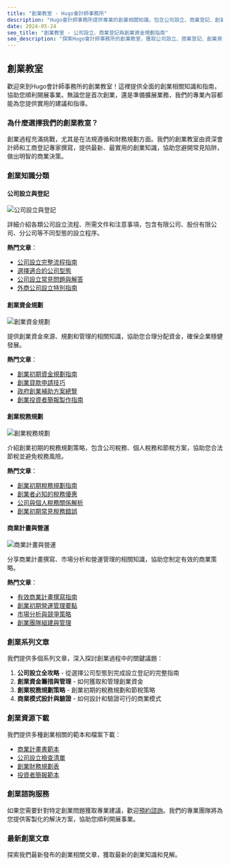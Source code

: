 ```yaml
---
title: "創業教室 - Hugo會計師事務所"
description: "Hugo會計師事務所提供專業的創業相關知識，包含公司設立、商業登記、創業資金規劃等實用指南。"
date: 2024-05-24
seo_title: "創業教室 - 公司設立、商業登記與創業資金規劃指南"
seo_description: "探索Hugo會計師事務所的創業教室，獲取公司設立、商業登記、創業資金規劃等專業指南，協助您順利開展事業。立即訪問 https://hugo-accounting.com/articles/startup-guide/ 獲取專業創業知識。"
---
```


## 創業教室

歡迎來到Hugo會計師事務所的創業教室！這裡提供全面的創業相關知識和指南，協助您順利開展事業。無論您是首次創業，還是準備擴展業務，我們的專業內容都能為您提供實用的建議和指導。

### 為什麼選擇我們的創業教室？

創業過程充滿挑戰，尤其是在法規遵循和財務規劃方面。我們的創業教室由資深會計師和工商登記專家撰寫，提供最新、最實用的創業知識，協助您避開常見陷阱，做出明智的商業決策。

### 創業知識分類

#### 公司設立與登記

![公司設立與登記](/uploads/images/articles/company-registration.webp)

詳細介紹各類公司設立流程、所需文件和注意事項，包含有限公司、股份有限公司、分公司等不同型態的設立程序。

**熱門文章**：
- [公司設立完整流程指南](/articles/startup-guide/company-setup-guide/)
- [選擇適合的公司型態](/articles/startup-guide/choosing-business-entity/)
- [公司設立常見問題與解答](/articles/startup-guide/company-setup-faq/)
- [外商公司設立特別指南](/articles/startup-guide/foreign-company-registration/)

#### 創業資金規劃

![創業資金規劃](/uploads/images/articles/startup-funding.webp)

提供創業資金來源、規劃和管理的相關知識，協助您合理分配資金，確保企業穩健發展。

**熱門文章**：
- [創業初期資金規劃指南](/articles/startup-guide/startup-funding-guide/)
- [創業貸款申請技巧](/articles/startup-guide/business-loan-application/)
- [政府創業補助方案總覽](/articles/startup-guide/government-grants/)
- [創業投資者簡報製作指南](/articles/startup-guide/investor-pitch-guide/)

#### 創業稅務規劃

![創業稅務規劃](/uploads/images/articles/startup-tax-planning.webp)

介紹創業初期的稅務規劃策略，包含公司稅務、個人稅務和節稅方案，協助您合法節稅並避免稅務風險。

**熱門文章**：
- [創業初期稅務規劃指南](/articles/startup-guide/startup-tax-planning/)
- [創業者必知的稅務優惠](/articles/startup-guide/tax-incentives/)
- [公司與個人稅務關係解析](/articles/startup-guide/business-personal-tax/)
- [創業初期常見稅務錯誤](/articles/startup-guide/common-tax-mistakes/)

#### 商業計畫與營運

![商業計畫與營運](/uploads/images/articles/business-planning.webp)

分享商業計畫撰寫、市場分析和營運管理的相關知識，協助您制定有效的商業策略。

**熱門文章**：
- [有效商業計畫撰寫指南](/articles/startup-guide/business-plan-writing/)
- [創業初期營運管理要點](/articles/startup-guide/early-stage-operations/)
- [市場分析與競爭策略](/articles/startup-guide/market-analysis/)
- [創業團隊組建與管理](/articles/startup-guide/team-building/)

### 創業系列文章

我們提供多個系列文章，深入探討創業過程中的關鍵議題：

1. **公司設立全攻略** - 從選擇公司型態到完成設立登記的完整指南
2. **創業資金籌措與管理** - 如何獲取和管理創業資金
3. **創業稅務規劃策略** - 創業初期的稅務規劃和節稅策略
4. **商業模式設計與驗證** - 如何設計和驗證可行的商業模式

### 創業資源下載

我們提供多種創業相關的範本和檔案下載：

- [商業計畫書範本](/downloads/templates/business-plan-template/)
- [公司設立檢查清單](/downloads/checklists/company-setup-checklist/)
- [創業財務規劃表](/downloads/templates/startup-financial-planning/)
- [投資者簡報範本](/downloads/templates/investor-pitch-deck/)

### 創業諮詢服務

如果您需要針對特定創業問題獲取專業建議，歡迎[預約諮詢](/appointment/)。我們的專業團隊將為您提供客製化的解決方案，協助您順利開展事業。

### 最新創業文章

探索我們最新發布的創業相關文章，獲取最新的創業知識和見解。